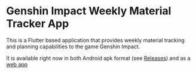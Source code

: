 # Genshin Impact Weekly Material Tracker App

This is a Flutter based application that provides weekly material tracking and planning capabilities to the game Genshin Impact. 

It is available right now in both Android apk format (see [Releases](https://github.com/itachi1706/GI-Weekly-Material-Tracker/releases)) and as a [web app](https://gi-weekly-material-tracker.web.app/#/)
